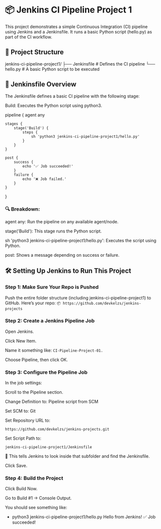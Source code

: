 # 📦 Jenkins CI Pipeline Project 1
This project demonstrates a simple Continuous Integration (CI) pipeline using Jenkins and a Jenkinsfile. It runs a basic Python script (hello.py) as part of the CI workflow.

## 🧱 Project Structure

jenkins-ci-pipeline-project1/
├── Jenkinsfile      # Defines the CI pipeline
└── hello.py         # A basic Python script to be executed


## 📜 Jenkinsfile Overview
The Jenkinsfile defines a basic CI pipeline with the following stage:

Build: Executes the Python script using python3.

pipeline {
    agent any

    stages {
        stage('Build') {
            steps {
                sh 'python3 jenkins-ci-pipeline-project1/hello.py'
            }
        }
    }

    post {
        success {
            echo '✅ Job succeeded!'
        }
        failure {
            echo '❌ Job failed.'
        }
    }
}

### 🔍 Breakdown:

agent any: Run the pipeline on any available agent/node.

stage('Build'): This stage runs the Python script.

sh 'python3 jenkins-ci-pipeline-project1/hello.py': Executes the script using Python.

post: Shows a message depending on success or failure.

## 🛠️ Setting Up Jenkins to Run This Project
### Step 1: Make Sure Your Repo is Pushed
Push the entire folder structure (including jenkins-ci-pipeline-project1) to GitHub.
Here’s your repo:
```📦 https://github.com/devkelzs/jenkins-projects```

### Step 2: Create a Jenkins Pipeline Job
Open Jenkins.

Click New Item.

Name it something like: ```CI-Pipeline-Project-01.```

Choose Pipeline, then click OK.

### Step 3: Configure the Pipeline Job
In the job settings:

Scroll to the Pipeline section.

Change Definition to: Pipeline script from SCM

Set SCM to: Git

Set Repository URL to:

```https://github.com/devkelzs/jenkins-projects.git```

Set Script Path to:

```jenkins-ci-pipeline-project1/Jenkinsfile```

📝 This tells Jenkins to look inside that subfolder and find the Jenkinsfile.

Click Save.

### Step 4: Build the Project
Click Build Now.

Go to Build #1 → Console Output.

You should see something like:

+ python3 jenkins-ci-pipeline-project1/hello.py
Hello from Jenkins!
✅ Job succeeded!

